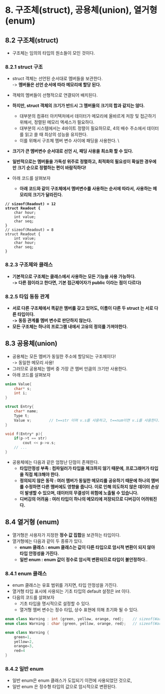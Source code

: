 # 8. 구조체(struct), 공용체(union), 열거형(enum)

## 8.2 구조체(struct)

* 구조체는 임의의 타입의 원소들이 모인 것이다.&#x20;

### 8.2.1 struct 구조&#x20;

* struct 객체는 선언된 순서대로 멤버들을 보관한다. \
  \-> **멤버들은 선언 순서에 따라 메모리에 할당 된다.**
* 객체의 멤버들이 선형적으로 연결되어 배치된다.&#x20;
* **하지만, struct 객체의 크기가 반드시 그 멤버들의 크기의 합과 같지는 않다.**
  * 대부분의 컴퓨터 아키텍처에서 데이터가 메모리에 올바르게 저장 및 접근하기 위해서, 정렬된 메모리 엑세스가 필요하다.&#x20;
  * 대부분의 시스템에서는 4바이트 정렬이 필요하므로, 4의 배수 주소에서 데이터를 읽고 쓸 때 최상의 성능을 유지한다.&#x20;
  * 이를 위해서 구조체 멤버 변수 사이에 패딩을 사용한다. \

* **크기가 큰 멤버변수 순서대로 선언 시, 패딩 사용을 최소화 할 수 있다.**&#x20;
* **일반적으로는 멤버들을 가독성 위주로 정렬하고, 최적화의 필요성이 확실한 경우에만 크기 순으로 정렬하는 편이 바람직하다!**
* 아래 코드를 살펴보자&#x20;
  * **아래 코드와 같이 구조체에서 멤버변수를 사용하는 순서에 따라서, 사용하는 메모리의 크기가 달라진다.**&#x20;

<pre class="language-cpp"><code class="lang-cpp"><strong>// sizeof(Readout) = 12
</strong><strong>struct Readout {
</strong>    char hour;
    int value;
    char seq;
}
// sizeof(Readout) = 8
struct Readout {
    int value;
    char hour;
    char seq;
}
</code></pre>

### 8.2.3 구조체와 클래스&#x20;

* **기본적으로 구조체는 클래스에서 사용하는 모든 기능을 사용 가능하다.** \
  **-> 다른 점이라고 한다면, 기본 접근제어자가 public 이라는 점이 다르다)**

### **8.2.5 타입 동등 관계**&#x20;

* **서로 다른 구조체에서 똑같은 멤버를 갖고 있어도, 이름이 다른 두 struct 는 서로 다른 타입이다.** \
  **-> 동등 관계를 멤버 변수로 판단하지 않는다.**&#x20;
* **모든 구조체는 하나의 프로그램 내에서 고유의 정의를 가져야한다.**&#x20;

## 8.3 공용체(union)

* 공용체는 모든 멤버가 동일한 주소에 할당되는 구조체이다!\
  \-> 동일한 메모리 사용!
* 그러므로 공용체는 멤버 중 가장 큰 멤버 만큼의 크기만 사용한다.&#x20;
* 아래 코드를 살펴보자&#x20;

```cpp
union Value{
    char* s;
    int i;
}

struct Entry{
    char* name;
    Type t;
    Value v;        // t==str 이며 v.s를 사용하고, t==num이면 v.i를 사용한다. 
}

void f(Entry* p){
    if(p->t == str)
        cout << p->v.s;
    // ...
}
```

* 공용체에는 다음과 같은 엄청난 단점이 존재한다.&#x20;
  * **타입안정성 부족 : 컴파일러가 타입을 체크하지 않기 때문에, 프로그래머가 타입을 직접 체크해야 한다.**&#x20;
  * **정의되지 않은 동작 : 여러 멤버가 동일한 메모리를 공유하기 때문에 하나의 멤버를 수정하면 다른 멤버에도 영향을 줍니다. 이로 인해 의도하지 않은 데이터 손상이 발생할 수 있으며, 데이터의 무결성이 위험에 노출될 수 있습니다.**
  * **디버깅의 어려움 : 여러 타입이 하나의 메모리에 저장되므로 디버깅이 어려워진다.**&#x20;

## 8.4 열거형 (enum)

* 열거형은 사용자가 지정한 **정수 값 집합**을 보관하는 타입이다.&#x20;
* 열거형에는 다음과 같이 두 종류가 있다.&#x20;
  * **enum 클래스 : enum 클래스는 값이 다른 타입으로 암시적 변환이 되지 않아 타입 안정성을 가진다.**&#x20;
  * **일반 enum : enum 값이 정수로 암시적 변환되므로 타입이 불안정하다**..

### 8.4.1 enum 클래스&#x20;

* enum 클래스는 유효 범위를 가지면, 타입 안정성을 가진다.&#x20;
* 열거형 타입 표시에 사용되는 기초 타입의 default 설정은 int 이다.&#x20;
* 다음의 코드를 살펴보자
  * 기초 타입을 명시적으로 설정할 수 있다.&#x20;
  * 열거형 멤버 변수는 정수 타입, 상수 표현에 의해 초기화 될 수 있다.&#x20;

```cpp
enum class Warning : int {green, yellow, orange, red};    // sizeof(Warning) == sizeof(int)
enum class Warning : char {green, yellow, orange, red};   // sizeof(Warning) == 1

enum class Warning {
    green=1, 
    yellow=2, 
    orange=3, 
    red=4
}
```

### 8.4.2 일반 enum

* 일반 enum은 enum 클래스가 도입되기 이전에 사용되었던 것으로,
* 일반 enum 은  정수형 타입의 값으로 암시적으로 변환된다.&#x20;
